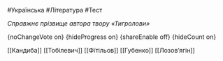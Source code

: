 #Українська #Література #Тест

*Справжнє прізвище автора твору «Тигролови»*

{noChangeVote on}
{hideProgress on}
{shareEnable off}
{hideCount on}

[[Кандиба]]
[[Тобілевич]]
[[Фїтільов]]
[[Губенко]]
[[Лозов’ягін]]
